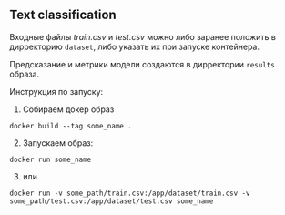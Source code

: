## Text classification

Входные файлы *train.csv* и *test.csv* можно либо заранее положить 
в дирректорию `dataset`, либо указать их при запуске контейнера.

Предсказание и метрики модели создаются в дирректории `results` образа.

Инструкция по запуску:
1) Собираем докер образ
```
docker build --tag some_name .
```
2) Запускаем образ:
```
docker run some_name
```
3) или
```
docker run -v some_path/train.csv:/app/dataset/train.csv -v some_path/test.csv:/app/dataset/test.csv some_name 
```
